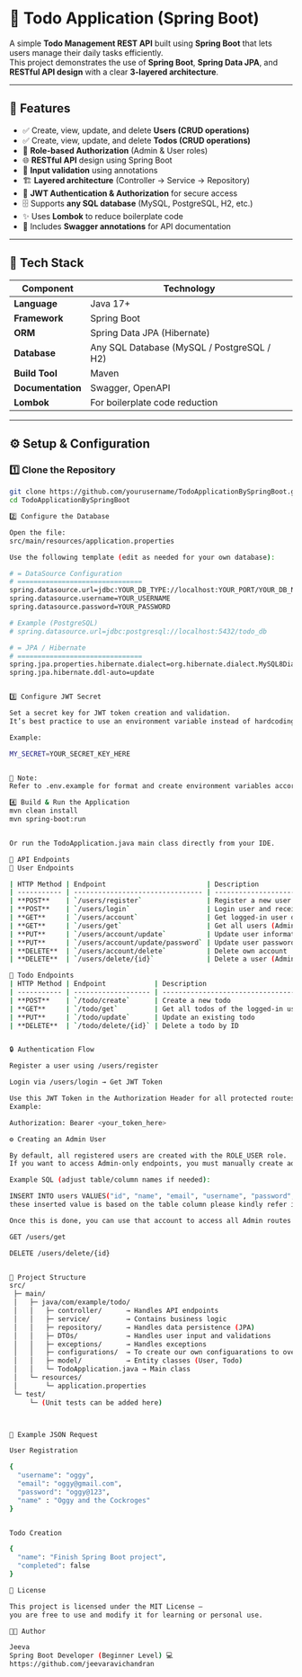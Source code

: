 # 📝 Todo Application (Spring Boot)

A simple **Todo Management REST API** built using **Spring Boot** that lets users manage their daily tasks efficiently.  
This project demonstrates the use of **Spring Boot**, **Spring Data JPA**, and **RESTful API design** with a clear **3-layered architecture**.

---

## 🚀 Features

- ✅ Create, view, update, and delete **Users (CRUD operations)**  
- ✅ Create, view, update, and delete **Todos (CRUD operations)**  
- 🔐 **Role-based Authorization** (Admin & User roles)  
- 🌐 **RESTful API** design using Spring Boot  
- 🧩 **Input validation** using annotations  
- 🏗️ **Layered architecture** (Controller → Service → Repository)  
- 🔑 **JWT Authentication & Authorization** for secure access  
- 🗄️ Supports **any SQL database** (MySQL, PostgreSQL, H2, etc.)  
- ✨ Uses **Lombok** to reduce boilerplate code  
- 📘 Includes **Swagger annotations** for API documentation  

---

## 🧠 Tech Stack

| Component | Technology |
|------------|-------------|
| **Language** | Java 17+ |
| **Framework** | Spring Boot |
| **ORM** | Spring Data JPA (Hibernate) |
| **Database** | Any SQL Database (MySQL / PostgreSQL / H2) |
| **Build Tool** | Maven |
| **Documentation** | Swagger, OpenAPI |
| **Lombok** | For boilerplate code reduction |

---

## ⚙️ Setup & Configuration

### 1️⃣ Clone the Repository

```bash
git clone https://github.com/yourusername/TodoApplicationBySpringBoot.git
cd TodoApplicationBySpringBoot

2️⃣ Configure the Database

Open the file:
src/main/resources/application.properties

Use the following template (edit as needed for your own database):

# = DataSource Configuration
# ===============================
spring.datasource.url=jdbc:YOUR_DB_TYPE://localhost:YOUR_PORT/YOUR_DB_NAME
spring.datasource.username=YOUR_USERNAME
spring.datasource.password=YOUR_PASSWORD

# Example (PostgreSQL)
# spring.datasource.url=jdbc:postgresql://localhost:5432/todo_db

# = JPA / Hibernate
# ===============================
spring.jpa.properties.hibernate.dialect=org.hibernate.dialect.MySQL8Dialect
spring.jpa.hibernate.ddl-auto=update


3️⃣ Configure JWT Secret

Set a secret key for JWT token creation and validation.
It’s best practice to use an environment variable instead of hardcoding.

Example:

MY_SECRET=YOUR_SECRET_KEY_HERE


📌 Note:
Refer to .env.example for format and create environment variables accordingly.

4️⃣ Build & Run the Application
mvn clean install
mvn spring-boot:run


Or run the TodoApplication.java main class directly from your IDE.

🔗 API Endpoints
👤 User Endpoints

| HTTP Method | Endpoint                         | Description                      |
| ----------- | -------------------------------- | -------------------------------- |
| **POST**    | `/users/register`                | Register a new user              |
| **POST**    | `/users/login`                   | Login user and receive JWT Token |
| **GET**     | `/users/account`                 | Get logged-in user details       |
| **GET**     | `/users/get`                     | Get all users (Admin only)       |
| **PUT**     | `/users/account/update`          | Update user information          |
| **PUT**     | `/users/account/update/password` | Update user password             |
| **DELETE**  | `/users/account/delete`          | Delete own account               |
| **DELETE**  | `/users/delete/{id}`             | Delete a user (Admin only)       |

📝 Todo Endpoints
| HTTP Method | Endpoint            | Description                         |
| ----------- | ------------------- | ----------------------------------- |
| **POST**    | `/todo/create`      | Create a new todo                   |
| **GET**     | `/todo/get`         | Get all todos of the logged-in user |
| **PUT**     | `/todo/update`      | Update an existing todo             |
| **DELETE**  | `/todo/delete/{id}` | Delete a todo by ID                 |


🔒 Authentication Flow

Register a user using /users/register

Login via /users/login → Get JWT Token

Use this JWT Token in the Authorization Header for all protected routes
Example:

Authorization: Bearer <your_token_here>

⚙️ Creating an Admin User

By default, all registered users are created with the ROLE_USER role.
If you want to access Admin-only endpoints, you must manually create admin role in your database.

Example SQL (adjust table/column names if needed):

INSERT INTO users VALUES("id", "name", "email", "username", "password", "role");
these inserted value is based on the table column please kindly refer it in your table and create a admin

Once this is done, you can use that account to access all Admin routes such as:

GET /users/get

DELETE /users/delete/{id}


🧩 Project Structure
src/
 ├─ main/
 │   ├─ java/com/example/todo/
 │   │   ├─ controller/      → Handles API endpoints
 │   │   ├─ service/         → Contains business logic
 │   │   ├─ repository/      → Handles data persistence (JPA)
 │   │   ├─ DTOs/            → Handles user input and validations
 │   │   ├─ exceptions/      → Handles exceptions
 │   │   ├─ configurations/  → To create our own configuarations to override the default one
 │   │   ├─ model/           → Entity classes (User, Todo)
 │   │   └─ TodoApplication.java → Main class
 │   └─ resources/
 │       └─ application.properties
 └─ test/
     └─ (Unit tests can be added here)



📘 Example JSON Request

User Registration

{
  "username": "oggy",
  "email": "oggy@gmail.com",
  "password": "oggy@123",
  "name" : "Oggy and the Cockroges"
}


Todo Creation

{
  "name": "Finish Spring Boot project",
  "completed": false
}

🧾 License

This project is licensed under the MIT License —
you are free to use and modify it for learning or personal use.

👨‍💻 Author

Jeeva
Spring Boot Developer (Beginner Level) 💻
https://github.com/jeevaravichandran
